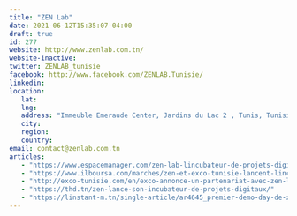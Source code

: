 ```yaml
---
title: "ZEN Lab"
date: 2021-06-12T15:35:07-04:00
draft: true
id: 277
website: http://www.zenlab.com.tn/
website-inactive: 
twitter: ZENLAB_tunisie
facebook: http://www.facebook.com/ZENLAB.Tunisie/
linkedin: 
location: 
   lat: 
   lng: 
   address: "Immeuble Emeraude Center, Jardins du Lac 2 , Tunis, Tunisie"
   city: 
   region: 
   country: 
email: contact@zenlab.com.tn
articles:
   - "https://www.espacemanager.com/zen-lab-lincubateur-de-projets-digitaux-zen.html"
   - "https://www.ilboursa.com/marches/zen-et-exco-tunisie-lancent-lincubateur-zen-lab_13831"
   - "http://exco-tunisie.com/en/exco-annonce-un-partenariat-avec-zen-lab/"
   - "https://thd.tn/zen-lance-son-incubateur-de-projets-digitaux/"
   - "https://linstant-m.tn/single-article/ar4645_premier-demo-day-de-zen-lab-presentation-de-levolution-des-projets-des-jeunes-entrepreneurs"
---
```


